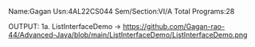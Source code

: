 
Name:Gagan
Usn:4AL22CS044
Sem/Section:VI/A
Total Programs:28


OUTPUT:
1a. ListInterfaceDemo -> https://github.com/Gagan-rao-44/Advanced-Java/blob/main/ListInterfaceDemo/ListInterfaceDemo.png
